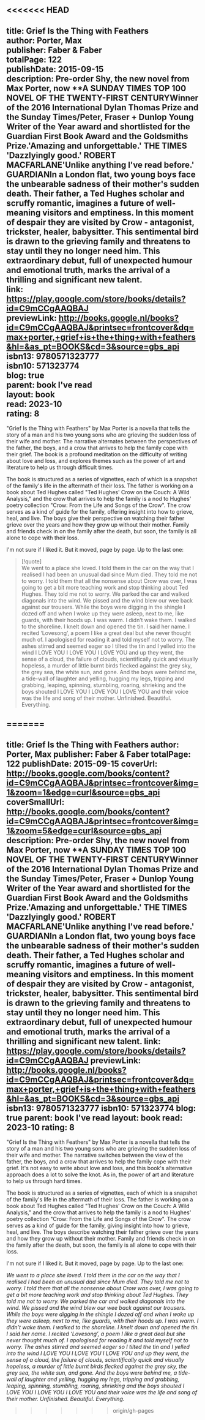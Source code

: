 <<<<<<< HEAD
---  
title: Grief Is the Thing with Feathers  
author: Porter, Max  
publisher: Faber & Faber  
totalPage: 122  
publishDate: 2015-09-15  
description: Pre-order Shy, the new novel from Max Porter, now **A SUNDAY TIMES TOP 100 NOVEL OF THE TWENTY-FIRST CENTURYWinner of the 2016 International Dylan Thomas Prize and the Sunday Times/Peter, Fraser + Dunlop Young Writer of the Year award and shortlisted for the Guardian First Book Award and the Goldsmiths Prize.'Amazing and unforgettable.' THE TIMES 'Dazzlyingly good.' ROBERT MACFARLANE'Unlike anything I've read before.' GUARDIANIn a London flat, two young boys face the unbearable sadness of their mother's sudden death. Their father, a Ted Hughes scholar and scruffy romantic, imagines a future of well-meaning visitors and emptiness. In this moment of despair they are visited by Crow - antagonist, trickster, healer, babysitter. This sentimental bird is drawn to the grieving family and threatens to stay until they no longer need him. This extraordinary debut, full of unexpected humour and emotional truth, marks the arrival of a thrilling and significant new talent.  
link: https://play.google.com/store/books/details?id=C9mCCgAAQBAJ  
previewLink: http://books.google.nl/books?id=C9mCCgAAQBAJ&printsec=frontcover&dq=max+porter,+grief+is+the+thing+with+feathers&hl=&as_pt=BOOKS&cd=3&source=gbs_api  
isbn13: 9780571323777  
isbn10: 571323774  
blog: true  
parent: book I've read  
layout: book  
read: 2023-10  
rating: 8  
---  
  
"Grief Is the Thing with Feathers" by Max Porter is a novella that tells the story of a man and his two young sons who are grieving the sudden loss of their wife and mother. The narrative alternates between the perspectives of the father, the boys, and a crow that arrives to help the family cope with their grief. The book is a profound meditation on the difficulty of writing about love and loss, and explores themes such as the power of art and literature to help us through difficult times.  
  
The book is structured as a series of vignettes, each of which is a snapshot of the family's life in the aftermath of their loss. The father is working on a book about Ted Hughes called "Ted Hughes' Crow on the Couch: A Wild Analysis," and the crow that arrives to help the family is a nod to Hughes' poetry collection "Crow: From the Life and Songs of the Crow". The crow serves as a kind of guide for the family, offering insight into how to grieve, heal, and live. The boys give their perspective on watching their father grieve over the years and how they grow up without their mother. Family and friends check in on the family after the death, but soon, the family is all alone to cope with their loss.  
  
I'm not sure if I liked it.  But it moved, page by page. Up to the last one:  
  
> [!quote]  
> We went to a place she loved. I told them in the car on the way that I realised I had been an unusual dad since Mum died. They told me not to worry. I told them that all the nonsense about Crow was over, I was going to get a bit more teaching work and stop thinking about Ted Hughes. They told me not to worry. We parked the car and walked diagonals into the wind. We pissed and the wind blew our wee back against our trousers. While the boys were digging in the shingle I dozed off and when I woke up they were asleep, next to me, like guards, with their hoods up. I was warm. I didn’t wake them. I walked to the shoreline. I knelt down and opened the tin. I said her name. I recited ‘Lovesong’, a poem I like a great deal but she never thought much of. I apologised for reading it and told myself not to worry. The ashes stirred and seemed eager so I tilted the tin and I yelled into the wind I LOVE YOU I LOVE YOU I LOVE YOU and up they went, the sense of a cloud, the failure of clouds, scientifically quick and visually hopeless, a murder of little burnt birds flecked against the grey sky, the grey sea, the white sun, and gone. And the boys were behind me, a tide-wall of laughter and yelling, hugging my legs, tripping and grabbing, leaping, spinning, stumbling, roaring, shrieking and the boys shouted I LOVE YOU I LOVE YOU I LOVE YOU and their voice was the life and song of their mother. Unfinished. Beautiful. Everything.  
  
>   
=======
---
title: Grief Is the Thing with Feathers
author: Porter, Max
publisher: Faber & Faber
totalPage: 122
publishDate: 2015-09-15
coverUrl: http://books.google.com/books/content?id=C9mCCgAAQBAJ&printsec=frontcover&img=1&zoom=1&edge=curl&source=gbs_api
coverSmallUrl: http://books.google.com/books/content?id=C9mCCgAAQBAJ&printsec=frontcover&img=1&zoom=5&edge=curl&source=gbs_api
description: Pre-order Shy, the new novel from Max Porter, now **A SUNDAY TIMES TOP 100 NOVEL OF THE TWENTY-FIRST CENTURYWinner of the 2016 International Dylan Thomas Prize and the Sunday Times/Peter, Fraser + Dunlop Young Writer of the Year award and shortlisted for the Guardian First Book Award and the Goldsmiths Prize.'Amazing and unforgettable.' THE TIMES 'Dazzlyingly good.' ROBERT MACFARLANE'Unlike anything I've read before.' GUARDIANIn a London flat, two young boys face the unbearable sadness of their mother's sudden death. Their father, a Ted Hughes scholar and scruffy romantic, imagines a future of well-meaning visitors and emptiness. In this moment of despair they are visited by Crow - antagonist, trickster, healer, babysitter. This sentimental bird is drawn to the grieving family and threatens to stay until they no longer need him. This extraordinary debut, full of unexpected humour and emotional truth, marks the arrival of a thrilling and significant new talent.
link: https://play.google.com/store/books/details?id=C9mCCgAAQBAJ
previewLink: http://books.google.nl/books?id=C9mCCgAAQBAJ&printsec=frontcover&dq=max+porter,+grief+is+the+thing+with+feathers&hl=&as_pt=BOOKS&cd=3&source=gbs_api
isbn13: 9780571323777
isbn10: 571323774
blog: true
parent: book I've read
layout: book
read: 2023-10
rating: 8
---
  
"Grief Is the Thing with Feathers" by Max Porter is a novella that tells the story of a man and his two young sons who are grieving the sudden loss of their wife and mother. The narrative switches between the view of the father, the boys, and a crow that arrives to help the family cope with their grief.  It's not easy to write about love and loss, and this book's alternative approach does a lot to solve the knot.  As in, the power of art and literature to help us through hard times.  
  
The book is structured as a series of vignettes, each of which is a snapshot of the family's life in the aftermath of their loss. The father is working on a book about Ted Hughes called "Ted Hughes' Crow on the Couch: A Wild Analysis," and the crow that arrives to help the family is a nod to Hughes' poetry collection "Crow: From the Life and Songs of the Crow". The crow serves as a kind of guide for the family, giving insight into how to grieve, heal, and live. The boys describe watching their father grieve over the years and how they grow up without their mother. Family and friends check in on the family after the death, but soon, the family is all alone to cope with their loss.  
  
I'm not sure if I liked it.  But it moved, page by page. Up to the last one:  
  
_We went to a place she loved. I told them in the car on the way that I realised I had been an unusual dad since Mum died. They told me not to worry. I told them that all the nonsense about Crow was over, I was going to get a bit more teaching work and stop thinking about Ted Hughes. They told me not to worry. We parked the car and walked diagonals into the wind. We pissed and the wind blew our wee back against our trousers. While the boys were digging in the shingle I dozed off and when I woke up they were asleep, next to me, like guards, with their hoods up. I was warm. I didn’t wake them. I walked to the shoreline. I knelt down and opened the tin. I said her name. I recited ‘Lovesong’, a poem I like a great deal but she never thought much of. I apologised for reading it and told myself not to worry. The ashes stirred and seemed eager so I tilted the tin and I yelled into the wind I LOVE YOU I LOVE YOU I LOVE YOU and up they went, the sense of a cloud, the failure of clouds, scientifically quick and visually hopeless, a murder of little burnt birds flecked against the grey sky, the grey sea, the white sun, and gone. And the boys were behind me, a tide-wall of laughter and yelling, hugging my legs, tripping and grabbing, leaping, spinning, stumbling, roaring, shrieking and the boys shouted I LOVE YOU I LOVE YOU I LOVE YOU and their voice was the life and song of their mother. Unfinished. Beautiful. Everything._  
>>>>>>> origin/gh-pages
